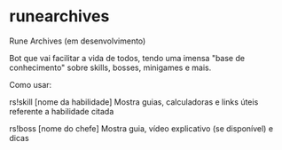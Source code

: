 # runearchives
Rune Archives (em desenvolvimento)

Bot que vai facilitar a vida de todos, tendo uma imensa "base de conhecimento" sobre skills, bosses, minigames e mais.

Como usar:

rs!skill [nome da habilidade]
Mostra guias, calculadoras e links úteis referente a habilidade citada

rs!boss [nome do chefe]
Mostra guia, vídeo explicativo (se disponível) e dicas